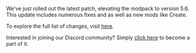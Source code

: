 We've just rolled out the latest patch, elevating the modpack to version 5.6. This update includes numerous fixes and as well as new mods like Create. 

To explore the full list of changes, visit [here](https://github.com/AMPZNetwork/All-The-Fabric/blob/main/PatchNotes/ATFB5.md).

Interested in joining our Discord community? Simply [click here](https://discord.ampznetwork.com) to become a part of it.
